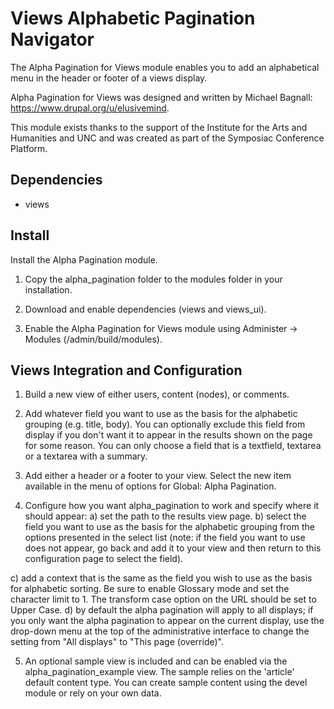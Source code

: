 # Views Alphabetic Pagination Navigator

The Alpha Pagination for Views module enables you to add an alphabetical menu in the header or footer of a views display. 

Alpha Pagination for Views was designed and written by Michael Bagnall: https://www.drupal.org/u/elusivemind.

This module exists thanks to the support of the Institute for the Arts and Humanities and UNC and was created as part of the Symposiac Conference Platform.


Dependencies
------------
 * views
 
 
Install
-------
Install the Alpha Pagination module.

1) Copy the alpha_pagination folder to the modules folder in your installation.

2) Download and enable dependencies (views and views_ui).

3) Enable the Alpha Pagination for Views module using Administer -> Modules (/admin/build/modules).


Views Integration and Configuration
------------------------------------
1) Build a new view of either users, content (nodes), or comments.

2) Add whatever field you want to use as the basis for the alphabetic grouping (e.g. title, body). You can optionally exclude this field from display if you don't want it to appear in the results shown on the page for some reason. You can only choose a field that is a textfield, textarea or a textarea with a summary.

3) Add either a header or a footer to your view. Select the new item available in the menu of options for Global: Alpha Pagination. 

4) Configure how you want alpha_pagination to work and specify where it should appear:
  a) set the path to the results view page.
  b) select the field you want to use as the basis for the alphabetic grouping from the options presented in the select list (note: if the field you want to use does not appear, go back and add it to your view and then return to this configuration page to select the field).
  
  c) add a context that is the same as the field you wish to use as the basis for alphabetic sorting. Be sure to enable Glossary mode and set the character limit to 1. The transform case option on the URL should be set to Upper Case.
  d) by default the alpha pagination will apply to all displays; if you only want the alpha pagination to appear on the current display, use the drop-down menu at the top of the administrative interface to change the setting from "All displays" to "This page (override)".



5) An optional sample view is included and can be enabled via the alpha_pagination_example view. The sample relies on the 'article' default content type. You can create sample content using the devel module or rely on your own data.
